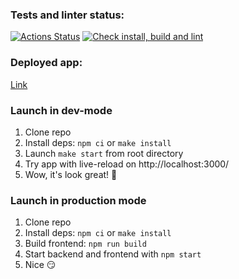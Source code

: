 ### Tests and linter status:
[![Actions Status](https://github.com/SamIvan-ark/dom-react-redux-project-lvl4/workflows/hexlet-check/badge.svg)](https://github.com/SamIvan-ark/dom-react-redux-project-lvl4/actions)
[![Check install, build and lint](https://github.com/SamIvan-ark/dom-react-redux-project-lvl4/actions/workflows/app-check.yml/badge.svg)](https://github.com/SamIvan-ark/dom-react-redux-project-lvl4/actions/workflows/app-check.yml)

### Deployed app: 

[Link](https://hexlet-chat2-x9ij.onrender.com/login)

### Launch in dev-mode

1. Clone repo
2. Install deps: `npm ci` or `make install`
3. Launch `make start` from root directory
4. Try app with live-reload on http://localhost:3000/
5. Wow, it's look great! 🤩

### Launch in production mode

1. Clone repo
2. Install deps: `npm ci` or `make install`
3. Build frontend: `npm run build`
4. Start backend and frontend with `npm start`
5. Nice 😏